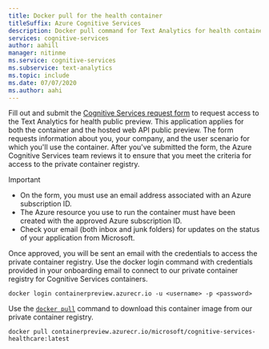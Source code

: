 ```yaml
---
title: Docker pull for the health container
titleSuffix: Azure Cognitive Services
description: Docker pull command for Text Analytics for health container
services: cognitive-services
author: aahill
manager: nitinme
ms.service: cognitive-services
ms.subservice: text-analytics
ms.topic: include 
ms.date: 07/07/2020
ms.author: aahi
---
```


Fill out and submit the [Cognitive Services request form](https://aka.ms/csgate) to request access to the Text Analytics for health public preview.  This application applies for both the container and the hosted web API public preview.
The form requests information about you, your company, and the user scenario for which you'll use the container. After you've submitted the form, the Azure Cognitive Services team reviews it to ensure that you meet the criteria for access to the private container registry.

> [!IMPORTANT]
> * On the form, you must use an email address associated with an Azure subscription ID.
> * The Azure resource you use to run the container must have been created with the approved Azure subscription ID. 
> * Check your email (both inbox and junk folders) for updates on the status of your application from Microsoft.

Once approved, you will be sent an email with the credentials to access the private container registry.  Use the docker login command with credentials provided in your onboarding email to connect to our private container registry for Cognitive Services containers.


```Docker
docker login containerpreview.azurecr.io -u <username> -p <password>
```

Use the [`docker pull`](https://docs.docker.com/engine/reference/commandline/pull/) command to download this container image from our private container registry.

```
docker pull containerpreview.azurecr.io/microsoft/cognitive-services-healthcare:latest
```
